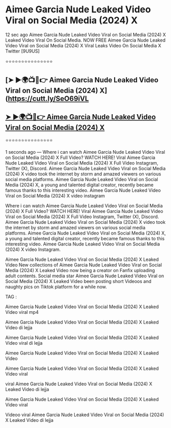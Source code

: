 ﻿# Aimee Garcia Nude Leaked Video Viral on Social Media (2024) X



12 sec ago Aimee Garcia Nude Leaked Video Viral on Social Media (2024) X Leaked Video Viral On Social Media. NOW FREE Aimee Garcia Nude Leaked Video Viral on Social Media (2024) X Viral Leaks Video On Social Media X Twitter [9U9US]

⭐⭐⭐⭐⭐⭐⭐⭐⭐⭐⭐⭐⭐⭐⭐

## [➤ ►🌍📺📱👉 Aimee Garcia Nude Leaked Video Viral on Social Media (2024) X](https://cutt.ly/SeO69iVL

## [➤ ►🌍📺📱👉 Aimee Garcia Nude Leaked Video Viral on Social Media (2024) X](https://cutt.ly/SeO69iVL)


⭐⭐⭐⭐⭐⭐⭐⭐⭐⭐⭐⭐⭐⭐⭐



1 seconds ago — Where i can watch Aimee Garcia Nude Leaked Video Viral on Social Media (2024) X Full Video? WATCH HERE! Viral Aimee Garcia Nude Leaked Video Viral on Social Media (2024) X Full Video Instagram, Twitter (X), Discord. Aimee Garcia Nude Leaked Video Viral on Social Media (2024) X video took the internet by storm and amazed viewers on various social media platforms. Aimee Garcia Nude Leaked Video Viral on Social Media (2024) X, a young and talented digital creator, recently became famous thanks to this interesting video. Aimee Garcia Nude Leaked Video Viral on Social Media (2024) X video instagram

Where i can watch Aimee Garcia Nude Leaked Video Viral on Social Media (2024) X Full Video? WATCH HERE! Viral Aimee Garcia Nude Leaked Video Viral on Social Media (2024) X Full Video Instagram, Twitter (X), Discord. Aimee Garcia Nude Leaked Video Viral on Social Media (2024) X video took the internet by storm and amazed viewers on various social media platforms. Aimee Garcia Nude Leaked Video Viral on Social Media (2024) X, a young and talented digital creator, recently became famous thanks to this interesting video. Aimee Garcia Nude Leaked Video Viral on Social Media (2024) X video Instagram.

Aimee Garcia Nude Leaked Video Viral on Social Media (2024) X Leaked Video New collections of Aimee Garcia Nude Leaked Video Viral on Social Media (2024) X Leaked Video now being a creator on Fanfix uploading adult contents. Social media star Aimee Garcia Nude Leaked Video Viral on Social Media (2024) X Leaked Video been posting short Videoos and naughty pics on Tiktok platform for a while now.

TAG :

 

Aimee Garcia Nude Leaked Video Viral on Social Media (2024) X Leaked Video viral mp4

 

Aimee Garcia Nude Leaked Video Viral on Social Media (2024) X Leaked Video di lejja

 

Aimee Garcia Nude Leaked Video Viral on Social Media (2024) X Leaked Video viral di lejja

 

Aimee Garcia Nude Leaked Video Viral on Social Media (2024) X Leaked Video

 

Aimee Garcia Nude Leaked Video Viral on Social Media (2024) X Leaked Video viral

 

viral Aimee Garcia Nude Leaked Video Viral on Social Media (2024) X Leaked Video di lejja

 

Aimee Garcia Nude Leaked Video Viral on Social Media (2024) X Leaked Video viral

 

Videoo viral Aimee Garcia Nude Leaked Video Viral on Social Media (2024) X Leaked Video di lejja